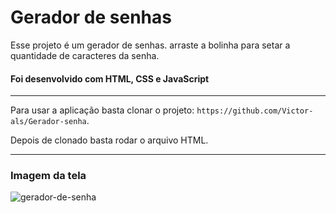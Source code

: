 # Gerador de senhas 

Esse projeto é um gerador de senhas. arraste a bolinha para setar a quantidade de caracteres da senha. 

#### Foi desenvolvido com HTML, CSS e JavaScript

---

Para usar a aplicação basta clonar o projeto: `https://github.com/Victor-als/Gerador-senha`.

Depois de clonado basta rodar o arquivo HTML.

---

### Imagem da tela

![gerador-de-senha](https://user-images.githubusercontent.com/66024677/234653112-b6bc0588-b669-4048-b89b-c71980decf41.png)

